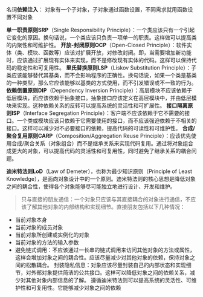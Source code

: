 名词**依赖注入**：
对象有一个子对象，子对象通过函数设置，不同需求就用函数设置不同对象

**单一职责原则SRP**（Single Responsibility Principle）：一个类应该只有一个引起它变化的原因。换句话说，一个类应该只负责一项单一的职责。这样做可以提高类的内聚性和可维护性。
**开放-封闭原则OCP**（Open-Closed Principle）：软件实体（类、模块、函数等）应该对扩展开放，对修改封闭。即，当需要增加新功能时，应该通过扩展现有实体来实现，而不是修改现有实体的代码。这样可以保持代码的稳定性和可复用性。
**里氏替换原则LSP**（Liskov Substitution Principle）：子类应该能够替代其基类，而不会影响程序的正确性。换句话说，如果一个类是基类的一种类型，那么它应该能够以基类的方式使用，而不引发错误或不一致的行为。
**依赖倒置原则DIP**（Dependency Inversion Principle）：高层模块不应该依赖于低层模块，而应该依赖于抽象接口。抽象接口应该定义在高层模块中，并由低层模块来实现。这种依赖关系的反转可以提高系统的灵活性和可扩展性。
**接口隔离原则ISP**（Interface Segregation Principle）：客户端不应该依赖于它不需要的接口。一个类或模块应该只依赖于它需要使用的接口，而不应该强迫依赖于不相关的接口。这样可以减少对不必要接口的依赖，提高代码的可读性和可维护性。
**合成/聚合复用原则CARP**（Composition/Aggregation Reuse Principle）：应该优先使用合成/聚合关系（对象组合）而不是继承关系来实现代码复用。通过将对象组合成更大的对象，可以提高代码的灵活性和可复用性，同时避免了继承关系的耦合问题。

**迪米特法则LoD**（Law of Demeter），也称为最少知识原则（Principle of Least Knowledge），是面向对象设计中的一个原则。迪米特法则的核心思想是降低对象之间的耦合性，使得各个对象能够尽可能独立地进行设计、开发和维护。
>只与直接的朋友通信：一个对象只应该与其直接耦合的对象进行通信，不应该了解其他对象的内部结构和实现细节。直接朋友包括以下几种情况：
- 当前对象本身
- 当前对象的成员对象
- 当前对象所创建或实例化的对象
- 当前对象的方法的输入参数
- 避免链式调用：不应该通过一长串的链式调用来访问其他对象的方法或属性，这样会增加对象之间的耦合性。应该尽量减少对其他对象的依赖，保持对象之间的松散耦合。
封装隐私信息：对象应该尽量封装自己的内部状态和实现细节，对外部对象提供简洁的公共接口。这样可以降低对象之间的依赖关系，减少对其他对象内部信息的了解。
遵循迪米特法则可以提高系统的灵活性、可维护性和可复用性。它能够减少对象之间的依赖